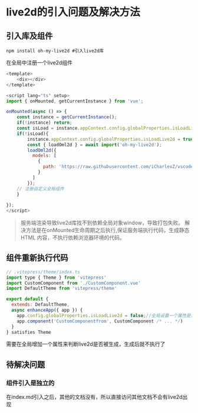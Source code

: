 # live2d的引入问题及解决方法

## 引入库及组件

```shell
npm install oh-my-live2d #引入live2d库
```

在全局中注册一个live2d组件
```js
<template>
    <div></div>
</template>

<script lang="ts" setup>
import { onMounted, getCurrentInstance } from 'vue';

onMounted(async () => {
    const instance = getCurrentInstance();
    if(!instance) return;
    const isLoad = instance.appContext.config.globalProperties.isLoadLive2d;
    if(!isLoad){
        instance.appContext.config.globalProperties.isLoadLive2d = true;
        const { loadOml2d } = await import('oh-my-live2d');
        loadOml2d({
          models: [
            {
              path: 'https://raw.githubusercontent.com/iCharlesZ/vscode-live2d-models/master/model-library/hijiki/hijiki.model.json'
            }
          ]
        });
    // 注册自定义全局组件
    }
   
});
</script>
```
> 服务端渲染导致live2d库找不到依赖全局对象window，导致打包失败。
> 解决方法是在onMounted生命周期之后执行,保证服务端执行代码，生成静态 HTML 内容，不执行依赖浏览器环境的代码。

## 组件重新执行代码

```js
// .vitepress/theme/index.ts
import type { Theme } from 'vitepress'
import CustomComponent from './CustomComponent.vue'
import DefaultTheme from 'vitepress/theme'

export default {
  extends: DefaultTheme,
  async enhanceApp({ app }) {
    app.config.globalProperties.isLoadLive2d = false;//全局设置一个属性是否加载live2d，避免重复加载
    app.component('CustomComponentfrom', CustomComponent /* ... */)
  }
} satisfies Theme
```

需要在全局增加一个属性来判断live2d是否被生成，生成后就不执行了

<CustomComponentfrom />

## 待解决问题

### 组件引入是独立的

在index.md引入之后，其他的文档没有，所以直接访问其他文档不会有live2d出现